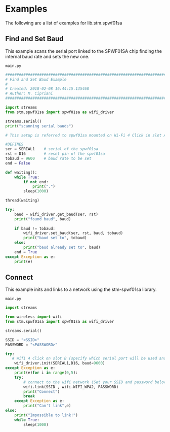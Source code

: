 # Examples

The following are a list of examples for lib.stm.spwf01sa

## Find and Set Baud


This example scans the serial port linked to the SPWF01SA chip finding the internal baud rate and sets the new one.


```main.py```

```python
################################################################################
# Find and Set Baud Example
#
# Created: 2018-02-08 16:44:15.135468
# Author: M. Cipriani
################################################################################

import streams
from stm.spwf01sa import spwf01sa as wifi_driver

streams.serial()
print("scanning serial bauds")

# This setup is referred to spwf01sa mounted on Wi-Fi 4 Click in slot A of a Flip n Click device 

#DEFINES
ser = SERIAL1    # serial of the spwf01sa
rst = D16        # reset pin of the spwf01sa
tobaud = 9600    # baud rate to be set
end = False

def waiting():
    while True:
        if not end:
            print(".")
        sleep(1000)

thread(waiting)

try:
    baud = wifi_driver.get_baud(ser, rst)
    print("found baud", baud)
    
    if baud != tobaud:
        wifi_driver.set_baud(ser, rst, baud, tobaud)
        print("baud set to", tobaud)
    else:
        print("baud already set to", baud)
    end = True
except Exception as e:
    print(e)

```
## Connect


This example inits and links to a network using the stm-spwf01sa library.



```main.py```

```python
import streams

from wireless import wifi
from stm.spwf01sa import spwf01sa as wifi_driver

streams.serial()

SSID = "<SSID>"
PASSWORD = "<PASSWORD>"

try:
   # Wifi 4 Click on slot B (specify which serial port will be used and which RST pin
    wifi_driver.init(SERIAL1,D16, baud=9600)
except Exception as e:
    print(e)for i in range(0,5):
    try:
        # connect to the wifi network (Set your SSID and password below)
        wifi.link(SSID , wifi.WIFI_WPA2, PASSWORD)
        print("Connect")
        break
    except Exception as e:
        print("Can't link",e)
else:
    print("Impossible to link!")
    while True:
        sleep(1000)

```
